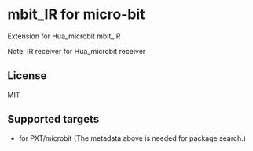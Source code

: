  # mbit_IR for micro-bit

Extension for Hua_microbit mbit_IR

Note: IR receiver for Hua_microbit receiver

## License

MIT

## Supported targets

* for PXT/microbit
(The metadata above is needed for package search.)